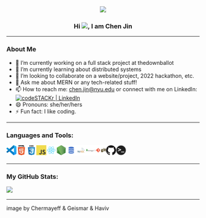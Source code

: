 <div align="center">
  <img margin="auto" width="50%" height="auto"
       src="https://mir-s3-cdn-cf.behance.net/project_modules/1400_opt_1/31460c94006031.5e737d384a2c7.gif"/>
</div> 
<h3 align="center">Hi <img src="https://raw.githubusercontent.com/MartinHeinz/MartinHeinz/master/wave.gif" width="20px">, I am Chen Jin</h3>
  
<!--
**chen-jin021/chen-jin021** is a ✨ _special_ ✨ repository because its `README.md` (this file) appears on your GitHub profile.

Here are some ideas to get you started:
- 🤔 I’m looking for help with ...
-->

---

### About Me

- 🔭 I’m currently working on a full stack project at thedownballot
- 🌱 I’m currently learning about distributed systems
- 👯 I’m looking to collaborate on a website/project, 2022 hackathon, etc.
- 💬 Ask me about MERN or any tech-related stuff!
- 📫 How to reach me: chen.jin@nyu.edu or connect with me on LinkedIn: [<img alt="codeSTACKr | LinkedIn" width="22px" src="https://cdn.jsdelivr.net/npm/simple-icons@v3/icons/linkedin.svg" />][linkedin]
- 😄 Pronouns: she/her/hers
- ⚡ Fun fact: I like coding.

--- 

### Languages and Tools:

<img align="left" alt="Visual Studio Code" width="26px" src="https://raw.githubusercontent.com/github/explore/80688e429a7d4ef2fca1e82350fe8e3517d3494d/topics/visual-studio-code/visual-studio-code.png" />
<img align="left" alt="HTML5" width="26px" 
     src="https://raw.githubusercontent.com/github/explore/80688e429a7d4ef2fca1e82350fe8e3517d3494d/topics/html/html.png" />
<img align="left" alt="CSS3" width="26px" src="https://raw.githubusercontent.com/github/explore/80688e429a7d4ef2fca1e82350fe8e3517d3494d/topics/css/css.png" />
<img align="left" alt="JavaScript" width="26px"
     src="https://raw.githubusercontent.com/github/explore/80688e429a7d4ef2fca1e82350fe8e3517d3494d/topics/javascript/javascript.png" />
<img align="left" alt="React" width="26px" src="https://raw.githubusercontent.com/github/explore/80688e429a7d4ef2fca1e82350fe8e3517d3494d/topics/react/react.png" />
<img align="left" alt="Node.js" width="26px" src="https://raw.githubusercontent.com/github/explore/80688e429a7d4ef2fca1e82350fe8e3517d3494d/topics/nodejs/nodejs.png" />
<img align="left" alt="SQL" width="26px" src="https://raw.githubusercontent.com/github/explore/80688e429a7d4ef2fca1e82350fe8e3517d3494d/topics/sql/sql.png" />
<img align="left" alt="MySQL" width="26px"
     src="https://raw.githubusercontent.com/github/explore/80688e429a7d4ef2fca1e82350fe8e3517d3494d/topics/mysql/mysql.png" />
<img align="left" alt="MongoDB" width="26px" src="https://raw.githubusercontent.com/github/explore/80688e429a7d4ef2fca1e82350fe8e3517d3494d/topics/mongodb/mongodb.png" />
<img align="left" alt="Git" width="26px" src="https://raw.githubusercontent.com/github/explore/80688e429a7d4ef2fca1e82350fe8e3517d3494d/topics/git/git.png" />
<img align="left" alt="GitHub" width="26px"
     src="https://raw.githubusercontent.com/github/explore/78df643247d429f6cc873026c0622819ad797942/topics/github/github.png" />
<img align="left" alt="Terminal" width="26px"
     src="https://raw.githubusercontent.com/github/explore/80688e429a7d4ef2fca1e82350fe8e3517d3494d/topics/terminal/terminal.png" />
<br/>
<br/>

--- 

### My GitHub Stats:

<img src="https://github-readme-stats.vercel.app/api?username=chen-jin021&&show_icons=true&title_color=ffffff&icon_color=ffba2c&text_color=daf7dc&bg_color=191919">

---
<div>
  <span>image by Chermayeff & Geismar & Haviv</span>
</div> 

[linkedin]: https://www.linkedin.com/in/chen-jin-nyu/
